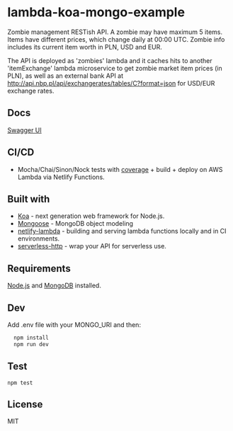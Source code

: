 # lambda-koa-mongo-example

Zombie management RESTish API. A zombie may have maximum 5 items. Items have different prices, which change daily at 00:00 UTC. Zombie info includes its current item worth in PLN, USD and EUR.

The API is deployed as 'zombies' lambda and it caches hits to another 'itemExchange' lambda microservice to get zombie market item prices (in PLN), as well as an external bank API at http://api.nbp.pl/api/exchangerates/tables/C?format=json for USD/EUR exchange rates.

## Docs

[Swagger UI](https://elastic-hugle-7307fd.netlify.com)

## CI/CD

- Mocha/Chai/Sinon/Nock tests with [coverage](https://elastic-hugle-7307fd.netlify.com/coverage/lcov-report/index.html) + build + deploy on AWS Lambda via Netlify Functions.

## Built with

- [Koa](https://koajs.com/) - next generation web framework for Node.js.
- [Mongoose](https://mongoosejs.com/) - MongoDB object modeling
- [netlify-lambda](https://github.com/netlify/netlify-lambda) - building and serving lambda functions locally and in CI environments.
- [serverless-http](https://github.com/dougmoscrop/serverless-http) - wrap your API for serverless use.

## Requirements

[Node.js](https://nodejs.org/en/) and [MongoDB](https://docs.mongodb.com/manual/installation/) installed.

## Dev

Add .env file with your MONGO_URI and then:

```bash
  npm install
  npm run dev
```

## Test

```
npm test
```

## License

MIT
